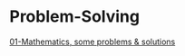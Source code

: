 # Problem-Solving
[01-Mathematics, some problems & solutions](https://github.com/AbdelrahmanAbdelmougeth/Problem-Solving/tree/Basic-Mathematics)
